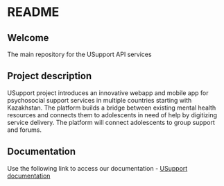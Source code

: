 # README

## Welcome

The main repository for the USupport API services

## Project description

USupport project introduces an innovative webapp and mobile app for psychosocial support services in multiple countries starting with Kazakhstan.
The platform builds a bridge between existing mental health resources and connects them to adolescents in need of help by digitizing service delivery.
The platform will connect adolescents to group support and forums.

## Documentation

Use the following link to access our documentation - [USupport documentation](SUMMARY.md)
